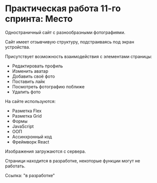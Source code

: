 # Практическая работа 11-го спринта: Место

Одностраничный сайт с разнообразными фотографиями.

Сайт имеет отзывчивую структуру, подстраиваясь под экран устройства.

Присутствует возможность взаимодействия с элементами страницы:

* Редактировать профиль
* Изменить аватар
* Добавить своё фото
* Поставить лайк
* Посмотреть фотографию поближе
* Удалить фото

На сайте используются:

* Разметка Flex
* Разметка Grid
* Формы
* JavaScript
* ООП
* Ассинхронный код
* Фреймворк React

Изображения загружаются с сервера.

Страници находится в разработке, некоторые функции могут не работать.

Ссылка: "в разработке"
